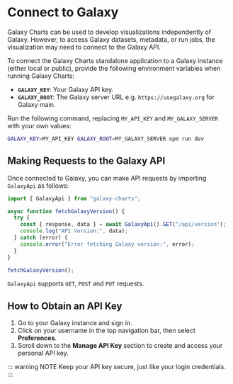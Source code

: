 # Connect to Galaxy

Galaxy Charts can be used to develop visualizations independently of Galaxy. However, to access Galaxy datasets, metadata, or run jobs, the visualization may need to connect to the Galaxy API.

To connect the Galaxy Charts standalone application to a Galaxy instance (either local or public), provide the following environment variables when running Galaxy Charts:

- **`GALAXY_KEY`**: Your Galaxy API key.
- **`GALAXY_ROOT`**: The Galaxy server URL e.g. `https://usegalaxy.org` for Galaxy main.

Run the following command, replacing `MY_API_KEY` and `MY_GALAXY_SERVER` with your own values:

```bash
GALAXY_KEY=MY_API_KEY GALAXY_ROOT=MY_GALAXY_SERVER npm run dev
```

## Making Requests to the Galaxy API

Once connected to Galaxy, you can make API requests by importing `GalaxyApi` as follows:

```javascript
import { GalaxyApi } from "galaxy-charts";

async function fetchGalaxyVersion() {
  try {
    const { response, data } = await GalaxyApi().GET("/api/version");
    console.log("API Version:", data);
  } catch (error) {
    console.error("Error fetching Galaxy version:", error);
  }
}

fetchGalaxyVersion();
```

`GalaxyApi` supports `GET`, `POST` and `PUT` requests.

## How to Obtain an API Key

1. Go to your Galaxy instance and sign in.
2. Click on your username in the top navigation bar, then select **Preferences**.
3. Scroll down to the **Manage API Key** section to create and access your personal API key.

::: warning NOTE
Keep your API key secure, just like your login credentials.
:::

